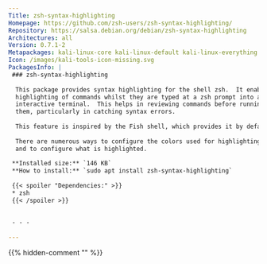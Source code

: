 ```yaml
---
Title: zsh-syntax-highlighting
Homepage: https://github.com/zsh-users/zsh-syntax-highlighting/
Repository: https://salsa.debian.org/debian/zsh-syntax-highlighting
Architectures: all
Version: 0.7.1-2
Metapackages: kali-linux-core kali-linux-default kali-linux-everything kali-linux-headless kali-linux-large kali-linux-nethunter 
Icon: /images/kali-tools-icon-missing.svg
PackagesInfo: |
 ### zsh-syntax-highlighting
 
  This package provides syntax highlighting for the shell zsh.  It enables
  highlighting of commands whilst they are typed at a zsh prompt into an
  interactive terminal.  This helps in reviewing commands before running
  them, particularly in catching syntax errors.
   
  This feature is inspired by the Fish shell, which provides it by default.
   
  There are numerous ways to configure the colors used for highlighting,
  and to configure what is highlighted.
 
 **Installed size:** `146 KB`  
 **How to install:** `sudo apt install zsh-syntax-highlighting`  
 
 {{< spoiler "Dependencies:" >}}
 * zsh
 {{< /spoiler >}}
 
 
 - - -
 
---
```

{{% hidden-comment "<!--Do not edit anything above this line-->" %}}
